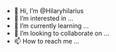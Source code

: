 - 👋 Hi, I’m @Hilaryhilarius
- 👀 I’m interested in ...
- 🌱 I’m currently learning ...
- 💞️ I’m looking to collaborate on ...
- 📫 How to reach me ...

<!---
Hilaryhilarius/Hilaryhilarius is a ✨ special ✨ repository because its `README.md` (this file) appears on your GitHub profile.
You can click the Preview link to take a look at your changes.
--->
